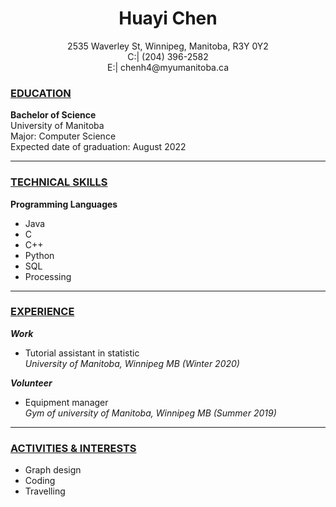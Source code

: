 # <center>Huayi Chen</center>  

<center>2535 Waverley St, Winnipeg, Manitoba, R3Y 0Y2  </center>  

<center>C:| (204) 396-2582  </center>  

<center>E:| chenh4@myumanitoba.ca  </center>  

  

### **<u>EDUCATION</u>**

**Bachelor of Science**  
University of Manitoba  
Major: Computer Science  
Expected date of graduation: August 2022  

***
### **<u>TECHNICAL SKILLS</u>**

**Programming Languages**
+ Java 
+ C
+ C++
+ Python
+ SQL
+ Processing

***
### **<u>EXPERIENCE</u>**

***Work***
+ Tutorial assistant in statistic  
*University of Manitoba, Winnipeg MB (Winter 2020)*

***Volunteer***
+ Equipment manager  
*Gym of university of Manitoba, Winnipeg MB (Summer 2019)*

***
### **<u>ACTIVITIES & INTERESTS</u>**

+ Graph design
+ Coding
+ Travelling
